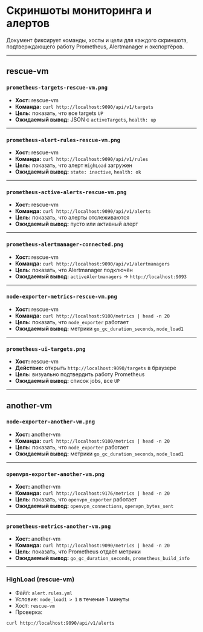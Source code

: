 # Скриншоты мониторинга и алертов

Документ фиксирует команды, хосты и цели для каждого скриншота, подтверждающего работу Prometheus, Alertmanager и экспортёров.

---

##  rescue-vm

### `prometheus-targets-rescue-vm.png`

- **Хост:** rescue-vm  
- **Команда:** `curl http://localhost:9090/api/v1/targets`  
- **Цель:** показать, что все targets `UP`  
- **Ожидаемый вывод:** JSON с `activeTargets`, `health: up`

---

### `prometheus-alert-rules-rescue-vm.png`

- **Хост:** rescue-vm  
- **Команда:** `curl http://localhost:9090/api/v1/rules`  
- **Цель:** показать, что алерт `HighLoad` загружен  
- **Ожидаемый вывод:** `state: inactive`, `health: ok`

---

### `prometheus-active-alerts-rescue-vm.png`

- **Хост:** rescue-vm  
- **Команда:** `curl http://localhost:9090/api/v1/alerts`  
- **Цель:** показать, что алерты отслеживаются  
- **Ожидаемый вывод:** пусто или активный алерт

---

### `prometheus-alertmanager-connected.png`

- **Хост:** rescue-vm  
- **Команда:** `curl http://localhost:9090/api/v1/alertmanagers`  
- **Цель:** показать, что Alertmanager подключён  
- **Ожидаемый вывод:** `activeAlertmanagers` → `http://localhost:9093`

---

### `node-exporter-metrics-rescue-vm.png`

- **Хост:** rescue-vm  
- **Команда:** `curl http://localhost:9100/metrics | head -n 20`  
- **Цель:** показать, что `node_exporter` работает  
- **Ожидаемый вывод:** метрики `go_gc_duration_seconds`, `node_load1`

---

### `prometheus-ui-targets.png`

- **Хост:** rescue-vm  
- **Действие:** открыть `http://localhost:9090/targets` в браузере  
- **Цель:** визуально подтвердить работу Prometheus  
- **Ожидаемый вывод:** список jobs, все `UP`

---

##  another-vm

### `node-exporter-another-vm.png`

- **Хост:** another-vm  
- **Команда:** `curl http://localhost:9100/metrics | head -n 20`  
- **Цель:** показать, что `node_exporter` работает  
- **Ожидаемый вывод:** метрики `go_gc_duration_seconds`, `node_load1`

---

### `openvpn-exporter-another-vm.png`

- **Хост:** another-vm  
- **Команда:** `curl http://localhost:9176/metrics | head -n 20`  
- **Цель:** показать, что `openvpn_exporter` работает  
- **Ожидаемый вывод:** `openvpn_connections`, `openvpn_bytes_sent`

---

### `prometheus-metrics-another-vm.png`

- **Хост:** another-vm  
- **Команда:** `curl http://localhost:9090/metrics | head -n 20`  
- **Цель:** показать, что Prometheus отдаёт метрики  
- **Ожидаемый вывод:** `go_gc_duration_seconds`, `prometheus_build_info`

---
### HighLoad (rescue-vm)

- Файл: `alert.rules.yml`
- Условие: `node_load1 > 1` в течение 1 минуты
- Хост: `rescue-vm`
- Проверка:

```bash
curl http://localhost:9090/api/v1/alerts
